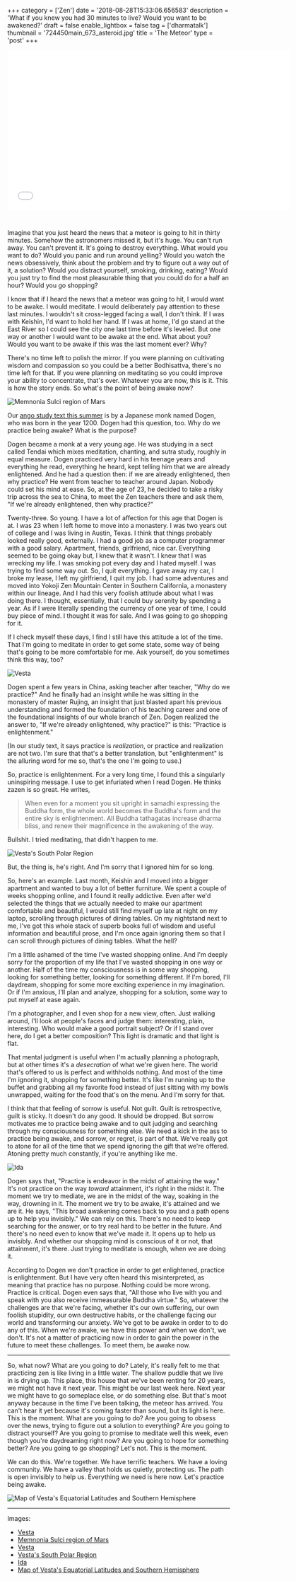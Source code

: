 +++
category = ['Zen']
date = '2018-08-28T15:33:06.656583'
description = 'What if you knew you had 30 minutes to live? Would you want to be awakened?'
draft = false
enable_lightbox = false
tag = ['dharmatalk']
thumbnail = '724450main_673_asteroid.jpg'
title = 'The Meteor'
type = 'post'
+++

<iframe style="border: none; margin-bottom:30px" src="//html5-player.libsyn.com/embed/episode/id/6978788/height/360/width/640/theme/legacy/autonext/no/thumbnail/yes/autoplay/no/preload/no/no_addthis/no/direction/backward/" height="360" width="640" scrolling="no"  allowfullscreen webkitallowfullscreen mozallowfullscreen oallowfullscreen msallowfullscreen></iframe>

Imagine that you just heard the news that a meteor is going to hit in thirty minutes. Somehow the astronomers missed it, but it's huge. You can't run away. You can't prevent it. It's going to destroy everything. What would you want to do? Would you panic and run around yelling? Would you watch the news obsessively, think about the problem and try to figure out a way out of it, a solution? Would you distract yourself, smoking, drinking, eating? Would you just try to find the most pleasurable thing that you could do for a half an hour? Would you go shopping?

I know that if I heard the news that a meteor was going to hit, I would want to be awake. I would meditate. I would deliberately pay attention to these last minutes. I wouldn't sit cross-legged facing a wall, I don't think. If I was with Keishin, I'd want to hold her hand. If I was at home, I'd go stand at the East River so I could see the city one last time before it's leveled. But one way or another I would want to be awake at the end. What about you? Would you want to be awake if this was the last moment ever? Why?

There's no time left to polish the mirror. If you were planning on cultivating wisdom and compassion so you could be a better Bodhisattva, there's no time left for that. If you were planning on meditating so you could improve your ability to concentrate, that's over. Whatever you are now, this is it. This is how the story ends. So what's the point of being awake now?

![Memnonia Sulci region of Mars](PIA07328_hires.jpg)

Our [ango study text this summer](https://villagezendo.org/bendowa-on-the-endeavor-of-the-way/) is by a Japanese monk named Dogen, who was born in the year 1200. Dogen had this question, too. Why do we practice being awake? What is the purpose?

Dogen became a monk at a very young age. He was studying in a sect called Tendai which mixes meditation, chanting, and sutra study, roughly in equal measure. Dogen practiced very hard in his teenage years and everything he read, everything he heard, kept telling him that we are already enlightened. And he had a question then: if we are already enlightened, then why practice? He went from teacher to teacher around Japan. Nobody could set his mind at ease. So, at the age of 23, he decided to take a risky trip across the sea to China, to meet the Zen teachers there and ask them, "If we're already enlightened, then why practice?"

Twenty-three. So young. I have a lot of affection for this age that Dogen is at. I was 23 when I left home to move into a monastery. I was two years out of college and I was living in Austin, Texas. I think that things probably looked really good, externally. I had a good job as a computer programmer with a good salary. Apartment, friends, girlfriend, nice car. Everything seemed to be going okay but, I knew that it wasn't. I knew that I was wrecking my life. I was smoking pot every day and I hated myself. I was trying to find some way out. So, I quit everything. I gave away my car, I broke my lease, I left my girlfriend, I quit my job. I had some adventures and moved into Yokoji Zen Mountain Center in Southern California, a monastery within our lineage. And I had this very foolish attitude about what I was doing there. I thought, essentially, that I could buy serenity by spending a year. As if I were literally spending the currency of one year of time, I could buy piece of mind. I thought it was for sale. And I was going to go shopping for it.

If I check myself these days, I find I still have this attitude a lot of the time. That I'm going to meditate in order to get some state, some way of being that's going to be more comfortable for me. Ask yourself, do you sometimes think this way, too?

![Vesta](pia15678-640.jpg)

Dogen spent a few years in China, asking teacher after teacher, "Why do we practice?" And he finally had an insight while he was sitting in the monastery of master Rujing, an insight that just blasted apart his previous understanding and formed the foundation of his teaching career and one of the foundational insights of our whole branch of Zen. Dogen realized the answer to, "If we're already enlightened, why practice?" is this: "Practice is enlightenment."

(In our study text, it says practice is *realization*, or practice and realization are not two. I'm sure that that's a better translation, but "enlightenment" is the alluring word for me so, that's the one I'm going to use.)

So, practice is enlightenment. For a very long time, I found this a singularly uninspiring message. I use to get infuriated when I read Dogen. He thinks zazen is so great. He writes,

> When even for a moment you sit upright in samadhi expressing the Buddha form, the whole world becomes the Buddha's form and the entire sky is enlightenment. All Buddha tathagatas increase dharma bliss, and renew their magnificence in the awakening of the way.

Bullshit. I tried meditating, that didn't happen to me.

![Vesta's South Polar Region](IOTD-62_full.jpg)

But, the thing is, he's right. And I'm sorry that I ignored him for so long.

So, here's an example. Last month, Keishin and I moved into a bigger apartment and wanted to buy a lot of better furniture. We spent a couple of weeks shopping online, and I found it really addictive. Even after we'd selected the things that we actually needed to make our apartment comfortable and beautiful, I would still find myself up late at night on my laptop, scrolling through pictures of dining tables. On my nightstand next to me, I've got this whole stack of superb books full of wisdom and useful information and beautiful prose, and I'm once again ignoring them so that I can scroll through pictures of dining tables. What the hell?

I'm a little ashamed of the time I've wasted shopping online. And I'm deeply sorry for the proportion of my life that I've wasted shopping in one way or another. Half of the time my consciousness is in some way shopping, looking for something better, looking for something different. If I'm bored, I'll daydream, shopping for some more exciting experience in my imagination. Or if I'm anxious, I'll plan and analyze, shopping for a solution, some way to put myself at ease again.

I'm a photographer, and I even shop for a new view, often. Just walking around, I'll look at people's faces and judge them: interesting, plain, interesting. Who would make a good portrait subject? Or if I stand over here, do I get a better composition? This light is dramatic and that light is flat.

That mental judgment is useful when I'm actually planning a photograph, but at other times it's a *desecration* of what we're given here. The world that's offered to us is perfect and withholds nothing. And most of the time I'm ignoring it, shopping for something better. It's like I'm running up to the buffet and grabbing all my favorite food instead of just sitting with my bowls unwrapped, waiting for the food that's on the menu. And I'm sorry for that.

I think that that feeling of sorrow is useful. Not guilt. Guilt is retrospective, guilt is sticky. It doesn't do any good. It should be dropped. But sorrow motivates me to practice being awake and to quit judging and searching through my consciousness for something else. We need a kick in the ass to practice being awake, and sorrow, or regret, is part of that. We've really got to atone for all of the time that we spend ignoring the gift that we're offered. Atoning pretty much constantly, if you're anything like me.

![Ida](417_Ida_Dactyl_main.jpg)

Dogen says that, "Practice is endeavor in the midst of attaining the way." It's not practice on the way *toward* attainment, it's right in the midst it. The moment we try to mediate, we are in the midst of the way, soaking in the way, drowning in it. The moment we try to be awake, it's attained and we are it. He says, "This broad awakening comes back to you and a path opens up to help you invisibly." We can rely on this. There's no need to keep searching for the answer, or to try real hard to be better in the future. And there's no need even to know that we've made it. It opens up to help us invisibly. And whether our shopping mind is conscious of it or not, that attainment, it's there. Just trying to meditate is enough, when we are doing it.

According to Dogen we don't practice in order to get enlightened, practice is enlightenment. But I have very often heard this misinterpreted, as meaning that practice has no purpose. Nothing could be more wrong. Practice is critical. Dogen even says that, "All those who live with you and speak with you also receive immeasurable Buddha virtue." So, whatever the challenges are that we're facing, whether it's our own suffering, our own foolish stupidity, our own destructive habits, or the challenge facing our world and transforming our anxiety. We've got to be awake in order to to do any of this. When we're awake, we have this power and when we don't, we don't. It's not a matter of practicing now in order to gain the power in the future to meet these challenges. To meet them, be awake now.

***

So, what now? What are you going to do? Lately, it's really felt to me that practicing zen is like living in a little water. The shallow puddle that we live in is drying up. This place, this house that we've been renting for 20 years, we might not have it next year. This might be our last week here. Next year we might have to go someplace else, or do something else. But that's moot anyway because in the time I've been talking, the meteor has arrived. You can't hear it yet because it's coming faster than sound, but its light is here. This is the moment. What are you going to do? Are you going to obsess over the news, trying to figure out a solution to everything? Are you going to distract yourself? Are you going to promise to meditate well this week, even though you're daydreaming right now? Are you going to hope for something better? Are you going to go shopping? Let's not. This is the moment.

We can do this. We're together. We have terrific teachers. We have a loving community. We have a valley that holds us quietly, protecting us. The path is open invisibly to help us. Everything we need is here now. Let's practice being awake.

![Map of Vesta's Equatorial Latitudes and Southern Hemisphere](PIA14703_fig1.jpg)

***

Images:

* [Vesta](https://www.nasa.gov/centers/ames/news/2013/13-009M-Feb_7_telecon_asteroid_flyby.html)
* [Memnonia Sulci region of Mars](https://www.jpl.nasa.gov/spaceimages/details.php?id=PIA07328)
* [Vesta](https://www.jpl.nasa.gov/blog/2013/1/the-giant-asteroid-a-retrospective)
* [Vesta's South Polar Region](https://dawn.jpl.nasa.gov/multimedia/vesta_south_polar_region.html)
* [Ida](https://solarsystem.nasa.gov/small-bodies/asteroids/243-ida/in-depth/)
* [Map of Vesta's Equatorial Latitudes and Southern Hemisphere](https://www.jpl.nasa.gov/spaceimages/details.php?id=pia14703)

